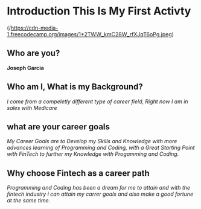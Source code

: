 # Introduction **This Is My First Activty**
(/https://cdn-media-1.freecodecamp.org/images/1*2TWW_kmC28W_rfXJqT6oPg.jpeg)

## Who are you?
 **Joseph Garcia**

## Who am I, What is my **Background**?
_I come from a compeletly different type of career field, Right now I am in sales with Medicare_

## what are your career goals 
_My Career Goals are to Develop my Skills and Knowledge with more advances learning of Programming and Coding, with a Great Starting Point with FinTech to further my Knowledge with Progamming and Coding._
## Why choose Fintech as a career path
_Programming and Coding has been a dream for me to attain and with the fintech industry i can attain my carrer goals and also make a good fortune at the same time._ 

